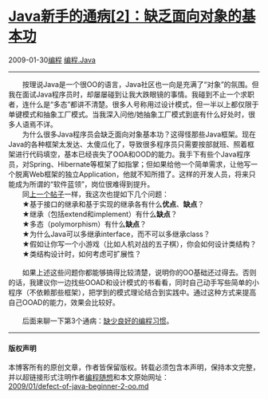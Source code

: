 <!DOCTYPE html>
<html xmlns="http://www.w3.org/1999/xhtml" xml:lang="zh-CN">
<head>
<meta http-equiv="Content-Type" content="text/html; charset=utf-8" />
<meta name="generator" content="Python script by program.think@gmail.com" />
<meta name="provider" content="program-think.blogspot.com" />
<link type="text/css" rel="stylesheet" href="../../css/program-think.css" />
<title>Java新手的通病[2]：缺乏面向对象的基本功 - 编程随想的博客</title>
</head>
<body>
<div id="main" style="width:100%;">
<h1><a href="../../index.md" title="回到首页">Java新手的通病[2]：缺乏面向对象的基本功</a></h1>
<div class="post-info"><span class="date-header">2009-01-30</span><a href="../../tags/E7BC96E7A88B.md" class="tag">编程</a> <a href="../../tags/E7BC96E7A88B.Java.md" class="tag">编程.Java</a> </div>
<hr>
<div class="post">
　　按理说Java是一个很OO的语言，Java社区也一向是充满了“对象”的氛围。但我在面试Java程序员时，却屡屡碰到让我大跌眼镜的事情。我碰到不止一个求职者，连什么是“多态”都讲不清楚。很多人号称用过设计模式，但一半以上都仅限于单键模式和抽象工厂模式。当我深入问他/她抽象工厂模式到底有什么好处时，很多人语焉不详。<!--program-think--><br />　　为什么很多Java程序员会缺乏面向对象基本功？这得怪那些Java框架。现在Java的各种框架太发达、太傻瓜化了，导致很多程序员只需要按部就班、照着框架进行代码填空，基本已经丧失了OOA和OOD的能力。我手下有些个Java程序员，对Spring、Hibernate等框架了如指掌；但如果给他一个简单需求，让他写一个脱离Web框架的独立Application，他就不知所措了。这样的开发人员，将来只能成为所谓的“软件蓝领”，岗位很难得到提升。<br />　　同<a href="../../2009/01/defect-of-java-beginner-1-algorithm.md">上一个帖子</a>一样，我这次也提如下几个问题：<br />　　★基于接口的继承和基于实现的继承各有什么<b>优点</b>、<b>缺点</b>？<br />　　★继承（包括extend和implement）有什么<b>缺点</b>？<br />　　★多态（polymorphism）有什么<b>缺点</b>？<br />　　★为什么Java可以多继承interface，而不可以多继承class？<br />　　★假如让你写一个小游戏（比如人机对战的五子棋），你会如何设计类结构？<br />　　★类结构设计时，如何考虑可扩展性？<br /><br />　　如果上述这些问题你都能够搞得比较清楚，说明你的OO基础还过得去。否则的话，我建议你一边找些OOAD和设计模式的书看看，同时自己动手写些简单的小程序（不依赖那些框架），把学到的模式理论结合到实践中。通过这种方式来提高自己OOAD的能力，效果会比较好。<br /><br />　　后面来聊一下第3个通病：<a href="../../2009/02/defect-of-java-beginner-3-code-style.md">缺少良好的编程习惯</a>。<div class="blogger-post-footer">
</div>
<hr>
<div class="copyright">
<h4>版权声明</h4>
本博客所有的原创文章，作者皆保留版权。转载必须包含本声明，保持本文完整，并以超链接形式注明作者<a href="mailto:program.think@gmail.com">编程随想</a>和本文原始网址：<br>
<a href="2009/01/defect-of-java-beginner-2-oo.md">2009/01/defect-of-java-beginner-2-oo.md</a>
</div>
</div>
</body>
</html>
